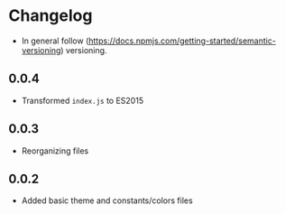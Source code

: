 # Changelog

* In general follow (https://docs.npmjs.com/getting-started/semantic-versioning) versioning.

## <next>

## 0.0.4
* Transformed `index.js` to ES2015

## 0.0.3
* Reorganizing files 

## 0.0.2
* Added basic theme and constants/colors files
